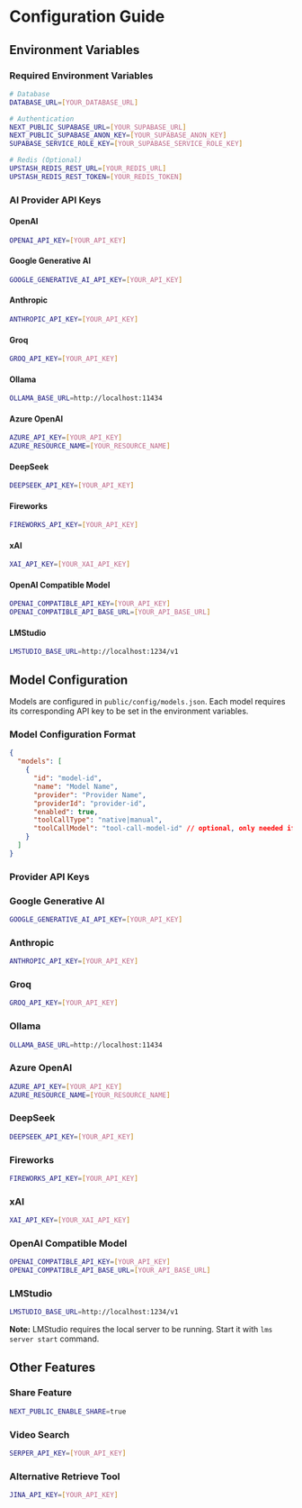 # Configuration Guide

## Environment Variables

### Required Environment Variables

```bash
# Database
DATABASE_URL=[YOUR_DATABASE_URL]

# Authentication
NEXT_PUBLIC_SUPABASE_URL=[YOUR_SUPABASE_URL]
NEXT_PUBLIC_SUPABASE_ANON_KEY=[YOUR_SUPABASE_ANON_KEY]
SUPABASE_SERVICE_ROLE_KEY=[YOUR_SUPABASE_SERVICE_ROLE_KEY]

# Redis (Optional)
UPSTASH_REDIS_REST_URL=[YOUR_REDIS_URL]
UPSTASH_REDIS_REST_TOKEN=[YOUR_REDIS_TOKEN]
```

### AI Provider API Keys

#### OpenAI

```bash
OPENAI_API_KEY=[YOUR_API_KEY]
```

#### Google Generative AI

```bash
GOOGLE_GENERATIVE_AI_API_KEY=[YOUR_API_KEY]
```

#### Anthropic

```bash
ANTHROPIC_API_KEY=[YOUR_API_KEY]
```

#### Groq

```bash
GROQ_API_KEY=[YOUR_API_KEY]
```

#### Ollama

```bash
OLLAMA_BASE_URL=http://localhost:11434
```

#### Azure OpenAI

```bash
AZURE_API_KEY=[YOUR_API_KEY]
AZURE_RESOURCE_NAME=[YOUR_RESOURCE_NAME]
```

#### DeepSeek

```bash
DEEPSEEK_API_KEY=[YOUR_API_KEY]
```

#### Fireworks

```bash
FIREWORKS_API_KEY=[YOUR_API_KEY]
```

#### xAI

```bash
XAI_API_KEY=[YOUR_XAI_API_KEY]
```

#### OpenAI Compatible Model

```bash
OPENAI_COMPATIBLE_API_KEY=[YOUR_API_KEY]
OPENAI_COMPATIBLE_API_BASE_URL=[YOUR_API_BASE_URL]
```

#### LMStudio

```bash
LMSTUDIO_BASE_URL=http://localhost:1234/v1
```

## Model Configuration

Models are configured in `public/config/models.json`. Each model requires its corresponding API key to be set in the environment variables.

### Model Configuration Format

```json
{
  "models": [
    {
      "id": "model-id",
      "name": "Model Name",
      "provider": "Provider Name",
      "providerId": "provider-id",
      "enabled": true,
      "toolCallType": "native|manual",
      "toolCallModel": "tool-call-model-id" // optional, only needed if toolCallType is "manual" and you need to specify a different model for tool calls
    }
  ]
}
```

### Provider API Keys

### Google Generative AI

```bash
GOOGLE_GENERATIVE_AI_API_KEY=[YOUR_API_KEY]
```

### Anthropic

```bash
ANTHROPIC_API_KEY=[YOUR_API_KEY]
```

### Groq

```bash
GROQ_API_KEY=[YOUR_API_KEY]
```

### Ollama

```bash
OLLAMA_BASE_URL=http://localhost:11434
```

### Azure OpenAI

```bash
AZURE_API_KEY=[YOUR_API_KEY]
AZURE_RESOURCE_NAME=[YOUR_RESOURCE_NAME]
```

### DeepSeek

```bash
DEEPSEEK_API_KEY=[YOUR_API_KEY]
```

### Fireworks

```bash
FIREWORKS_API_KEY=[YOUR_API_KEY]
```

### xAI

```bash
XAI_API_KEY=[YOUR_XAI_API_KEY]
```

### OpenAI Compatible Model

```bash
OPENAI_COMPATIBLE_API_KEY=[YOUR_API_KEY]
OPENAI_COMPATIBLE_API_BASE_URL=[YOUR_API_BASE_URL]
```

### LMStudio

```bash
LMSTUDIO_BASE_URL=http://localhost:1234/v1
```

**Note:** LMStudio requires the local server to be running. Start it with `lms server start` command.

## Other Features

### Share Feature

```bash
NEXT_PUBLIC_ENABLE_SHARE=true
```

### Video Search

```bash
SERPER_API_KEY=[YOUR_API_KEY]
```

### Alternative Retrieve Tool

```bash
JINA_API_KEY=[YOUR_API_KEY]
```
